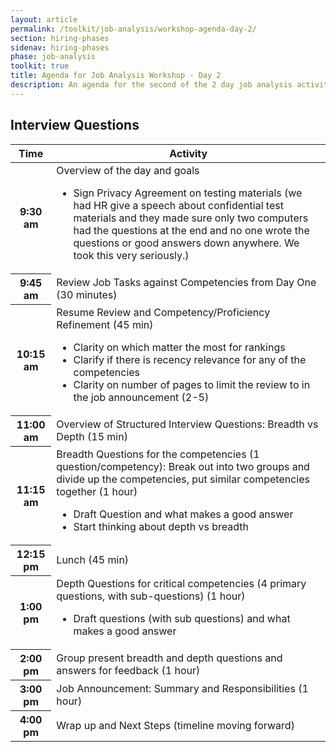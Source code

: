 ```yaml
---
layout: article
permalink: /toolkit/job-analysis/workshop-agenda-day-2/
section: hiring-phases
sidenav: hiring-phases
phase: job-analysis
toolkit: true
title: Agenda for Job Analysis Workshop - Day 2
description: An agenda for the second of the 2 day job analysis activities.
---
```


## Interview Questions

<table class="usa-table usa-table--borderless chp-agenda">
  <thead>
    <tr>
      <th scope="col">Time</th>
      <th scope="col">Activity</th>
    </tr>
  </thead>
  <tbody>
    <tr>
      <th scope="row">9:30 am</th>
      <td>
        Overview of the day and goals
        <ul>
          <li>Sign Privacy Agreement on testing materials (we had HR give a speech about confidential test materials and they made sure only two computers had the questions at the end and no one wrote the questions or good answers down anywhere. We took this very seriously.)</li>
        </ul>
      </td>
    </tr>
    <tr>
      <th scope="row">9:45 am</th>
      <td>
        Review Job Tasks against Competencies from Day One (30 minutes)
      </td>
    </tr>
    <tr>
      <th scope="row">10:15 am</th>
      <td>
        Resume Review and Competency/Proficiency Refinement (45 min)
        <ul>
          <li>Clarity on which matter the most for rankings</li>
          <li>Clarify if there is recency relevance for any of the competencies</li>
          <li>Clarity on number of pages to limit the review to in  the job announcement (2-5)</li>
        </ul>
      </td>
    </tr>
    <tr>
      <th scope="row">11:00 am</th>
      <td>
        Overview of Structured Interview Questions: Breadth vs Depth (15 min)
      </td>
    </tr>
    <tr>
      <th scope="row">11:15 am</th>
      <td>
        Breadth Questions for the competencies (1 question/competency): Break out into two groups and divide up the competencies, put similar competencies together (1 hour)
        <ul>
          <li>Draft Question and what makes a good answer</li>
          <li>Start thinking about depth vs breadth</li>
        </ul>
      </td>
    </tr>
    <tr>
      <th scope="row">12:15 pm</th>
      <td>
        Lunch (45 min)
      </td>
    </tr>
    <tr>
      <th scope="row">1:00 pm</th>
      <td>
        Depth Questions for critical competencies (4 primary questions, with sub-questions) (1 hour)
        <ul>
          <li>Draft questions (with sub questions) and what makes a good answer</li>
        </ul>
      </td>
    </tr>
    <tr>
      <th scope="row">2:00 pm</th>
      <td>
        Group present breadth and depth questions and answers for feedback (1 hour)
      </td>
    </tr>
    <tr>
      <th scope="row">3:00 pm</th>
      <td>
        Job Announcement: Summary and Responsibilities (1 hour)
      </td>
    </tr>
    <tr>
      <th scope="row">4:00 pm</th>
      <td>
        Wrap up and Next Steps (timeline moving forward)
      </td>
    </tr>
  </tbody>
</table>
